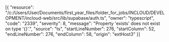 [{
	"resource": "/c:/Users/User/Documents/first_year_files/folder_for_jobs/INCLOUD/DEVELOPMENT/incloud-web/src/lib/supabase/auth.ts",
	"owner": "typescript",
	"code": "2339",
	"severity": 8,
	"message": "Property 'exists' does not exist on type '{}'.",
	"source": "ts",
	"startLineNumber": 276,
	"startColumn": 52,
	"endLineNumber": 276,
	"endColumn": 58,
	"origin": "extHost3"
}]